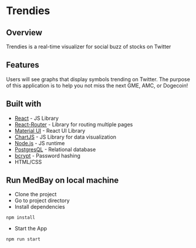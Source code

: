 # Trendies

## Overview 

Trendies is a real-time visualizer for social buzz of stocks on Twitter

## Features

Users will see graphs that display symbols trending on Twitter. The purpose of this application is to help you not miss the next GME, AMC, or Dogecoin!

## Built with
- [React](https://reactjs.org/) - JS Library
- [React-Router](https://reactrouter.com/) - Library for routing multiple pages
- [Material UI](https://mui.com/) - React UI Library
- [ChartJS](https://www.chartjs.org/) - JS Library for data visualization
- [Node.js](https://nodejs.org/en/) - JS runtime
- [PostgresQL](https://www.postgresql.org/) - Relational database
- [bcrypt](https://www.npmjs.com/package/bcrypt) - Password hashing
- HTML/CSS

## Run MedBay on local machine
- Clone the project
- Go to project directory
- Install dependencies
```
npm install
```
- Start the App
```
npm run start
```